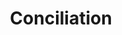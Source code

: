 ---
title: Conciliation
longTitle: 'Conciliation'
tags:
- gccommon
french:
- "[[Conciliation]]"
relatedTerm:
- "[[Negotiations Mediation Conflict resolution Arbitra]]"
---